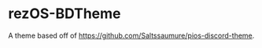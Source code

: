 # rezOS-BDTheme
A theme based off of <url>https://github.com/Saltssaumure/pios-discord-theme</url>. 
